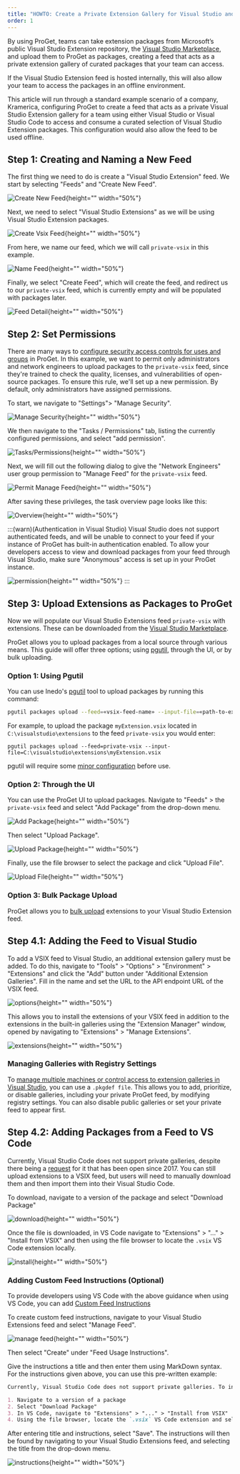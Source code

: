 ```yaml
---
title: "HOWTO: Create a Private Extension Gallery for Visual Studio and Visual Studio Code"
order: 1
---
```


By using ProGet, teams can take extension packages from Microsoft’s public Visual Studio Extension repository, the [Visual Studio Marketplace](https://marketplace.visualstudio.com/), and upload them to ProGet as packages, creating a feed that acts as a private extension gallery of curated packages that your team can access. 

If the Visual Studio Extension feed is hosted internally, this will also allow your team to access the packages in an offline environment. 

This article will run through a standard example scenario of a company, Kramerica, configuring ProGet to create a feed that acts as a private Visual Studio Extension gallery for a team using either Visual Studio or Visual Studio Code to access and consume a curated selection of Visual Studio Extension packages. This configuration would also allow the feed to be used offline.

## Step 1: Creating and Naming a New Feed

The first thing we need to do is create a "Visual Studio Extension" feed. We start by selecting "Feeds" and "Create New Feed".

![Create New Feed](/resources/docs/proget-feeds-createnewfeed.png){height="" width="50%"}

Next, we need to select "Visual Studio Extensions" as we will be using Visual Studio Extension packages.

![Create Vsix Feed](/resources/docs/proget-newfeed-vsix.png){height="" width="50%"}

From here, we name our feed, which we will call `private-vsix` in this example.

![Name Feed](/resources/docs/proget-vsix-naming.png){height="" width="50%"}

Finally, we select "Create Feed", which will create the feed, and redirect us to our `private-vsix` feed, which is currently empty and will be populated with packages later.

![Feed Detail](/resources/docs/proget-vsix-empty.png){height="" width="50%"}

## Step 2: Set Permissions

There are many ways to [configure security access controls for uses and groups](/docs/proget/administration-security) in ProGet. In this example, we want to permit only administrators and network engineers to upload packages to the `private-vsix` feed, since they're trained to check the quality, licenses, and vulnerabilities of open-source packages. To ensure this rule, we'll set up a new permission. By default, only administrators have assigned permissions.

To start, we navigate to "Settings"> "Manage Security".

![Manage Security](/resources/docs/proget-settings-managesecurity.png){height="" width="50%"}

We then navigate to the "Tasks / Permissions" tab, listing the currently configured permissions, and select "add permission".

![Tasks/Permissions](/resources/docs/proget-taskspermissions-add.png){height="" width="50%"}

Next, we will fill out the following dialog to give the "Network Engineers" user group permission to "Manage Feed" for the `private-vsix` feed.

![Permit Manage Feed](/resources/docs/proget-vsix-permissions-managefeed.png){height="" width="50%"}

After saving these privileges, the task overview page looks like this:

![Overview](/resources/docs/proget-vsix-permissions-overview.png){height="" width="50%"}

:::(warn)(Authentication in Visual Studio)
Visual Studio does not support authenticated feeds, and will be unable to connect to your feed if your instance of ProGet has built-in authentication enabled. To allow your developers access to view and download packages from your feed through Visual Studio, make sure "Anonymous" access is set up in your ProGet instance. 

![permission](/resources/docs/proget-permissions-vsix.png){height="" width="50%"}
:::

## Step 3: Upload Extensions as Packages to ProGet

Now we will populate our Visual Studio Extensions feed `private-vsix` with extensions. These can be downloaded from the [Visual Studio Marketplace](https://marketplace.visualstudio.com/). 

ProGet allows you to upload packages from a local source through various means. This guide will offer three options; using [pgutil](/docs/proget/reference-api/proget-pgutil), through the UI, or by bulk uploading.

### Option 1: Using Pgutil
You can use Inedo's [pgutil](/docs/proget/reference-api/proget-pgutil) tool to upload packages by running this command:

```bash
pgutil packages upload --feed=«vsix-feed-name» --input-file=«path-to-extension»
```

For example, to upload the package `myExtension.vsix` located in `C:\visualstudio\extensions` to the feed `private-vsix` you would enter:

```plaintext
pgutil packages upload --feed=private-vsix --input-file=C:\visualstudio\extensions\myExtension.vsix
```

pgutil will require some [minor configuration](/docs/proget/reference-api/proget-pgutil#sources) before use.

### Option 2: Through the UI
You can use the ProGet UI to upload packages. Navigate to "Feeds" > the `private-vsix` feed and select "Add Package" from the drop-down menu.

![Add Package](/resources/docs/proget-vsix-addpackage.png){height="" width="50%"}

Then select "Upload Package".

![Upload Package](/resources/docs/proget-uploadpackage.png){height="" width="50%"}

Finally, use the file browser to select the package and click "Upload File".

![Upload File](/resources/docs/proget-vsix-uploadpackage.png){height="" width="50%"}

### Option 3: Bulk Package Upload

ProGet allows you to [bulk upload](/docs/proget/feeds/feed-overview/proget-bulk-import-with-droppath) extensions to your Visual Studio Extension feed. 

## Step 4.1: Adding the Feed to Visual Studio

To add a VSIX feed to Visual Studio, an additional extension gallery must be added. To do this, navigate to "Tools" > "Options" > "Environment" > "Extensions" and click the "Add" button under "Additional Extension Galleries". Fill in the name and set the URL to the API endpoint URL of the VSIX feed.

![options](/resources/docs/visualstudio-options-extensions.png){height="" width="50%"}

This allows you to install the extensions of your VSIX feed in addition to the extensions in the built-in galleries using the "Extension Manager" window, opened by navigating to "Extensions" > "Manage Extensions".

![extensions](/resources/docs/visualstudio-extensions-manager.png){height="" width="50%"}

### Managing Galleries with Registry Settings

To [manage multiple machines or control access to extension galleries in Visual Studio](https://learn.microsoft.com/en-us/visualstudio/extensibility/how-to-manage-a-private-gallery-by-using-registry-settings?view=vs-2022), you can use a `.pkgdef file`. This allows you to add, prioritize, or disable galleries, including your private ProGet feed, by modifying registry settings. You can also disable public galleries or set your private feed to appear first.

## Step 4.2: Adding Packages from a Feed to VS Code

Currently, Visual Studio Code does not support private galleries, despite there being a [request](https://github.com/microsoft/vscode/issues/21839) for it that has been open since 2017. You can still upload extensions to a VSIX feed, but users will need to manually download them and then import them into their Visual Studio Code.

To download, navigate to a version of the package and select "Download Package"

![download](/resources/docs/proget-vsix-downloadpackage.png){height="" width="50%"}

Once the file is downloaded, in VS Code navigate to "Extensions" > "..." > "Install from VSIX" and then using the file browser to locate the `.vsix` VS Code extension locally.

![install](/resources/docs/vscode-installpackage.png){height="" width="50%"}

### Adding Custom Feed Instructions (Optional)

To provide developers using VS Code with the above guidance when using VS Code, you can add [Custom Feed Instructions](/docs/proget/feeds/feed-overview/proget-usage-instructions)

To create custom feed instructions, navigate to your Visual Studio Extensions feed and select "Manage Feed".

![manage feed](/resources/docs/proget-vsix-managefeed.png){height="" width="50%"}

Then select "Create" under "Feed Usage Instructions". 


Give the instructions a title and then enter them using MarkDown syntax. For the instructions given above, you can use this pre-written example:

```markdown
Currently, Visual Studio Code does not support private galleries. To install extensions users will need to manually download them and then import them into their Visual Studio Code by following these steps:

1. Navigate to a version of a package
2. Select "Download Package"
3. In VS Code, navigate to "Extensions" > "..." > "Install from VSIX"
4. Using the file browser, locate the `.vsix` VS Code extension and select it.

```

After entering title and instructions, select "Save". The instructions will then be found by navigating to your Visual Studio Extensions feed, and selecting the title from the drop-down menu.

![instructions](/resources/docs/proget-vsix-instructions.png){height="" width="50%"}